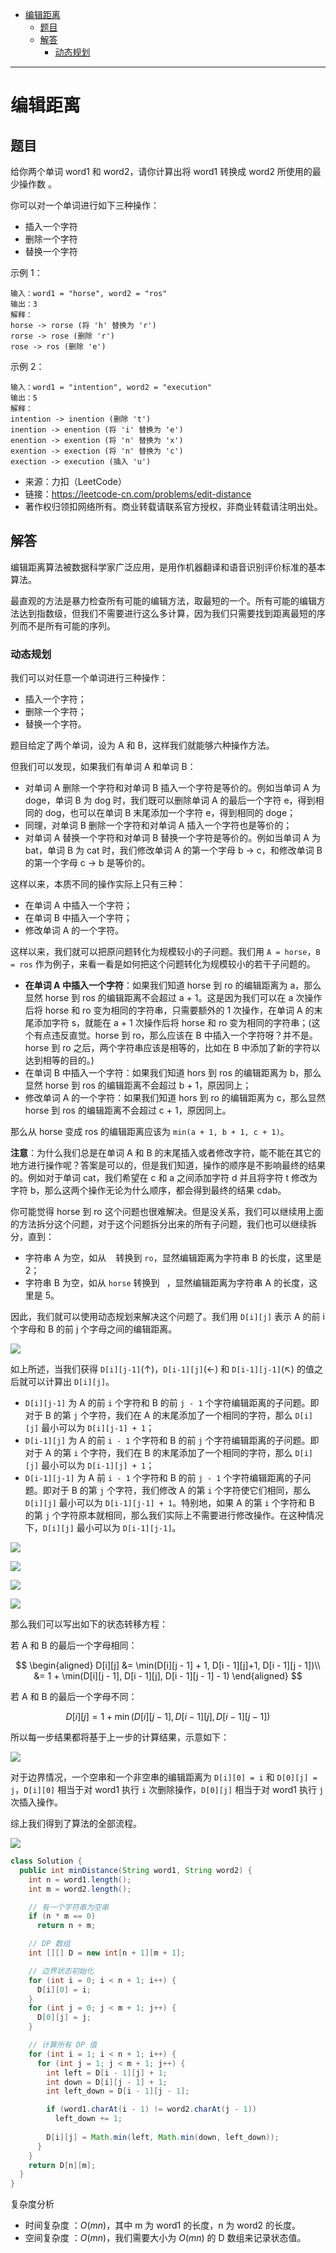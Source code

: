 - [编辑距离](#编辑距离)
  - [题目](#题目)
  - [解答](#解答)
    - [动态规划](#动态规划)


------------------------------

# 编辑距离

## 题目

给你两个单词 word1 和 word2，请你计算出将 word1 转换成 word2 所使用的最少操作数 。

你可以对一个单词进行如下三种操作：

- 插入一个字符
- 删除一个字符
- 替换一个字符
 
示例 1：

```
输入：word1 = "horse", word2 = "ros"
输出：3
解释：
horse -> rorse (将 'h' 替换为 'r')
rorse -> rose (删除 'r')
rose -> ros (删除 'e')
```

示例 2：

```
输入：word1 = "intention", word2 = "execution"
输出：5
解释：
intention -> inention (删除 't')
inention -> enention (将 'i' 替换为 'e')
enention -> exention (将 'n' 替换为 'x')
exention -> exection (将 'n' 替换为 'c')
exection -> execution (插入 'u')
```

- 来源：力扣（LeetCode）
- 链接：https://leetcode-cn.com/problems/edit-distance
- 著作权归领扣网络所有。商业转载请联系官方授权，非商业转载请注明出处。

## 解答

编辑距离算法被数据科学家广泛应用，是用作机器翻译和语音识别评价标准的基本算法。

最直观的方法是暴力检查所有可能的编辑方法，取最短的一个。所有可能的编辑方法达到指数级，但我们不需要进行这么多计算，因为我们只需要找到距离最短的序列而不是所有可能的序列。

### 动态规划

我们可以对任意一个单词进行三种操作：

- 插入一个字符；
- 删除一个字符；
- 替换一个字符。

题目给定了两个单词，设为 A 和 B，这样我们就能够六种操作方法。

但我们可以发现，如果我们有单词 A 和单词 B：

- 对单词 A 删除一个字符和对单词 B 插入一个字符是等价的。例如当单词 A 为 doge，单词 B 为 dog 时，我们既可以删除单词 A 的最后一个字符 e，得到相同的 dog，也可以在单词 B 末尾添加一个字符 e，得到相同的 doge；
- 同理，对单词 B 删除一个字符和对单词 A 插入一个字符也是等价的；
- 对单词 A 替换一个字符和对单词 B 替换一个字符是等价的。例如当单词 A 为 bat，单词 B 为 cat 时，我们修改单词 A 的第一个字母 b -> c，和修改单词 B 的第一个字母 c -> b 是等价的。

这样以来，本质不同的操作实际上只有三种：

- 在单词 A 中插入一个字符；
- 在单词 B 中插入一个字符；
- 修改单词 A 的一个字符。

这样以来，我们就可以把原问题转化为规模较小的子问题。我们用 `A = horse`，`B = ros` 作为例子，来看一看是如何把这个问题转化为规模较小的若干子问题的。

- **在单词 A 中插入一个字符**：如果我们知道 horse 到 ro 的编辑距离为 a，那么显然 horse 到 ros 的编辑距离不会超过 a + 1。这是因为我们可以在 a 次操作后将 horse 和 ro 变为相同的字符串，只需要额外的 1 次操作，在单词 A 的末尾添加字符 s，就能在 a + 1 次操作后将 horse 和 ro 变为相同的字符串；(这个有点违反直觉。horse 到 ro，那么应该在 B 中插入一个字符呀？并不是。horse 到 ro 之后，两个字符串应该是相等的，比如在 B 中添加了新的字符以达到相等的目的。)
- 在单词 B 中插入一个字符：如果我们知道 hors 到 ros 的编辑距离为 b，那么显然 horse 到 ros 的编辑距离不会超过 b + 1，原因同上；
- 修改单词 A 的一个字符：如果我们知道 hors 到 ro 的编辑距离为 c，那么显然 horse 到 ros 的编辑距离不会超过 c + 1，原因同上。

那么从 horse 变成 ros 的编辑距离应该为 `min(a + 1, b + 1, c + 1)`。

**注意**：为什么我们总是在单词 A 和 B 的末尾插入或者修改字符，能不能在其它的地方进行操作呢？答案是可以的，但是我们知道，操作的顺序是不影响最终的结果的。例如对于单词 cat，我们希望在 c 和 a 之间添加字符 d 并且将字符 t 修改为字符 b，那么这两个操作无论为什么顺序，都会得到最终的结果 cdab。

你可能觉得 horse 到 ro 这个问题也很难解决。但是没关系，我们可以继续用上面的方法拆分这个问题，对于这个问题拆分出来的所有子问题，我们也可以继续拆分，直到：

- 字符串 A 为空，如从 ` ` 转换到 `ro`，显然编辑距离为字符串 B 的长度，这里是 2；
- 字符串 B 为空，如从 `horse` 转换到 ` `，显然编辑距离为字符串 A 的长度，这里是 5。

因此，我们就可以使用动态规划来解决这个问题了。我们用 `D[i][j]` 表示 A 的前 i 个字母和 B 的前 j 个字母之间的编辑距离。

![](assets/no_0072_edit_distance_1.png)

如上所述，当我们获得 `D[i][j-1]`(↑)，`D[i-1][j]`(←) 和 `D[i-1][j-1]`(↖) 的值之后就可以计算出 `D[i][j]`。

- `D[i][j-1]` 为 A 的前 `i` 个字符和 B 的前 `j - 1` 个字符编辑距离的子问题。即对于 B 的第 `j` 个字符，我们在 A 的末尾添加了一个相同的字符，那么 `D[i][j]` 最小可以为 `D[i][j-1] + 1`；
- `D[i-1][j]` 为 A 的前 `i - 1` 个字符和 B 的前 `j` 个字符编辑距离的子问题。即对于 A 的第 `i` 个字符，我们在 B 的末尾添加了一个相同的字符，那么 `D[i][j]` 最小可以为 `D[i-1][j] + 1`；
- `D[i-1][j-1]` 为 A 前 `i - 1` 个字符和 B 的前 `j - 1` 个字符编辑距离的子问题。即对于 B 的第 `j` 个字符，我们修改 A 的第 `i` 个字符使它们相同，那么 `D[i][j]` 最小可以为 `D[i-1][j-1] + 1`。特别地，如果 A 的第 `i` 个字符和 B 的第 `j` 个字符原本就相同，那么我们实际上不需要进行修改操作。在这种情况下，`D[i][j]` 最小可以为 `D[i-1][j-1]`。

![](assets/no_0072_edit_distance_2.png)

![](assets/no_0072_edit_distance_4.png)

![](assets/no_0072_edit_distance_5.png)

![](assets/no_0072_edit_distance_6.png)

那么我们可以写出如下的状态转移方程：

若 A 和 B 的最后一个字母相同：

$$
\begin{aligned} D[i][j] &= \min(D[i][j - 1] + 1, D[i - 1][j]+1, D[i - 1][j - 1])\\ &= 1 + \min(D[i][j - 1], D[i - 1][j], D[i - 1][j - 1] - 1) \end{aligned}
$$

若 A 和 B 的最后一个字母不同：

$$
D[i][j] = 1 + \min(D[i][j - 1], D[i - 1][j], D[i - 1][j - 1])
$$

所以每一步结果都将基于上一步的计算结果，示意如下：

![](assets/no_0072_edit_distance_2.png)

对于边界情况，一个空串和一个非空串的编辑距离为 `D[i][0] = i` 和 `D[0][j] = j`，`D[i][0]` 相当于对 word1 执行 `i` 次删除操作，`D[0][j]` 相当于对 word1 执行 `j` 次插入操作。

综上我们得到了算法的全部流程。

![](assets/no_0072_edit_distance.gif)

```java
class Solution {
  public int minDistance(String word1, String word2) {
    int n = word1.length();
    int m = word2.length();

    // 有一个字符串为空串
    if (n * m == 0)
      return n + m;

    // DP 数组
    int [][] D = new int[n + 1][m + 1];

    // 边界状态初始化
    for (int i = 0; i < n + 1; i++) {
      D[i][0] = i;
    }
    for (int j = 0; j < m + 1; j++) {
      D[0][j] = j;
    }

    // 计算所有 DP 值
    for (int i = 1; i < n + 1; i++) {
      for (int j = 1; j < m + 1; j++) {
        int left = D[i - 1][j] + 1;
        int down = D[i][j - 1] + 1;
        int left_down = D[i - 1][j - 1];

        if (word1.charAt(i - 1) != word2.charAt(j - 1))
          left_down += 1;
        
        D[i][j] = Math.min(left, Math.min(down, left_down));
      }
    }
    return D[n][m];
  }
}
```

复杂度分析

- 时间复杂度 ：$O(mn)$，其中 m 为 word1 的长度，n 为 word2 的长度。
- 空间复杂度 ：$O(mn)$，我们需要大小为 $O(mn)$ 的 D 数组来记录状态值。
